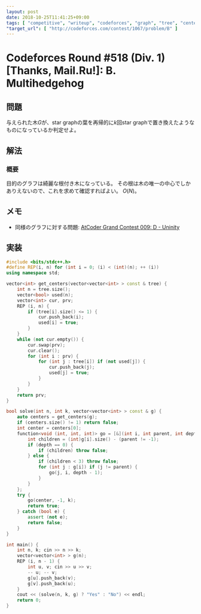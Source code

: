 ```yaml
---
layout: post
date: 2018-10-25T11:41:25+09:00
tags: [ "competitive", "writeup", "codeforces", "graph", "tree", "center-of-tree", "dp" ]
"target_url": [ "http://codeforces.com/contest/1067/problem/B" ]
---
```


# Codeforces Round #518 (Div. 1) [Thanks, Mail.Ru!]: B. Multihedgehog

## 問題

与えられた木$G$が、star graphの葉を再帰的に$k$回star graphで置き換えたようなものになっているか判定せよ。

## 解法

### 概要

目的のグラフは綺麗な根付き木になっている。
その根は木の唯一の中心でしかありえないので、これを求めて確認すればよい。
$O(N)$。

## メモ

-   同様のグラフに対する問題: [AtCoder Grand Contest 009: D - Uninity](https://beta.atcoder.jp/contests/agc009/tasks/agc009_d)

## 実装

``` c++
#include <bits/stdc++.h>
#define REP(i, n) for (int i = 0; (i) < (int)(n); ++ (i))
using namespace std;

vector<int> get_centers(vector<vector<int> > const & tree) {
    int n = tree.size();
    vector<bool> used(n);
    vector<int> cur, prv;
    REP (i, n) {
        if (tree[i].size() <= 1) {
            cur.push_back(i);
            used[i] = true;
        }
    }
    while (not cur.empty()) {
        cur.swap(prv);
        cur.clear();
        for (int i : prv) {
            for (int j : tree[i]) if (not used[j]) {
                cur.push_back(j);
                used[j] = true;
            }
        }
    }
    return prv;
}

bool solve(int n, int k, vector<vector<int> > const & g) {
    auto centers = get_centers(g);
    if (centers.size() != 1) return false;
    int center = centers[0];
    function<void (int, int, int)> go = [&](int i, int parent, int depth) {
        int children = (int)g[i].size() - (parent != -1);
        if (depth == 0) {
            if (children) throw false;
        } else {
            if (children < 3) throw false;
            for (int j : g[i]) if (j != parent) {
                go(j, i, depth - 1);
            }
        }
    };
    try {
        go(center, -1, k);
        return true;
    } catch (bool e) {
        assert (not e);
        return false;
    }
}

int main() {
    int n, k; cin >> n >> k;
    vector<vector<int> > g(n);
    REP (i, n - 1) {
        int u, v; cin >> u >> v;
        -- u; -- v;
        g[u].push_back(v);
        g[v].push_back(u);
    }
    cout << (solve(n, k, g) ? "Yes" : "No") << endl;
    return 0;
}
```
